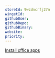 ```yaml
---
storeId: 9wzdncrfj27n
wingetId: 
githubUser: 
githubRepo: 
githubBinary: 
website: 
priority:
---
```


[Install office apps](../notes/Install%20office%20apps.md)